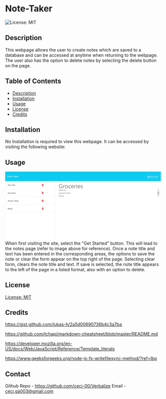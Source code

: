 # Note-Taker
![License: MIT](https://img.shields.io/badge/License-MIT-blue.svg)

## Description
This webpage allows the user to create notes which are saved to a database and can be accessed at anytime when returning to the webpage. The user also has the option to delete notes by selecting the delete button on the page.

## Table of Contents
* [Description](#description)
* [Installation](#installation)
* [Usage](#usage)
* [License](#license)
* [Credits](#credits)

## Installation
No Installation is required to view this webpage. It can be accessed by visiting the following website: 

## Usage
![Screenshot image of notes page with notes created](./public/assets/images/Notes-Page.png)
When first visiting the site, select the "Get Started" button. This will lead to the notes page (refer to image above for reference). Once a note title and text has been entered in the corresponding areas, the options to save the note or clear the form appear on the top right of the page. Selecting clear form, clears the note title and text. If save is selected, the note title appears to the left of the page in a listed format, also with an option to delete.

## License
[License: MIT](https://opensource.org/licenses/MIT)

## Credits
https://gist.github.com/lukas-h/2a5d00690736b4c3a7ba

https://github.com/tchapi/markdown-cheatsheet/blob/master/README.md

https://developer.mozilla.org/en-US/docs/Web/JavaScript/Reference/Template_literals

https://www.geeksforgeeks.org/node-js-fs-writefilesync-method/?ref=lbp

## Contact
Github Repo - https://github.com/ceci-00/Verbalize
Email - ceci.ga003@gmail.com